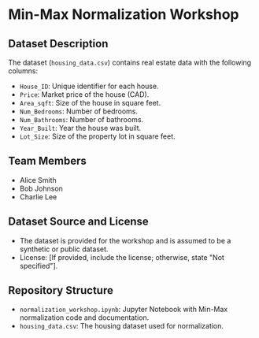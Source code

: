 # Min-Max Normalization Workshop

## Dataset Description
The dataset (`housing_data.csv`) contains real estate data with the following columns:
- `House_ID`: Unique identifier for each house.
- `Price`: Market price of the house (CAD).
- `Area_sqft`: Size of the house in square feet.
- `Num_Bedrooms`: Number of bedrooms.
- `Num_Bathrooms`: Number of bathrooms.
- `Year_Built`: Year the house was built.
- `Lot_Size`: Size of the property lot in square feet.

## Team Members
- Alice Smith
- Bob Johnson
- Charlie Lee

## Dataset Source and License
- The dataset is provided for the workshop and is assumed to be a synthetic or public dataset.
- License: [If provided, include the license; otherwise, state "Not specified"].

## Repository Structure
- `normalization_workshop.ipynb`: Jupyter Notebook with Min-Max normalization code and documentation.
- `housing_data.csv`: The housing dataset used for normalization.